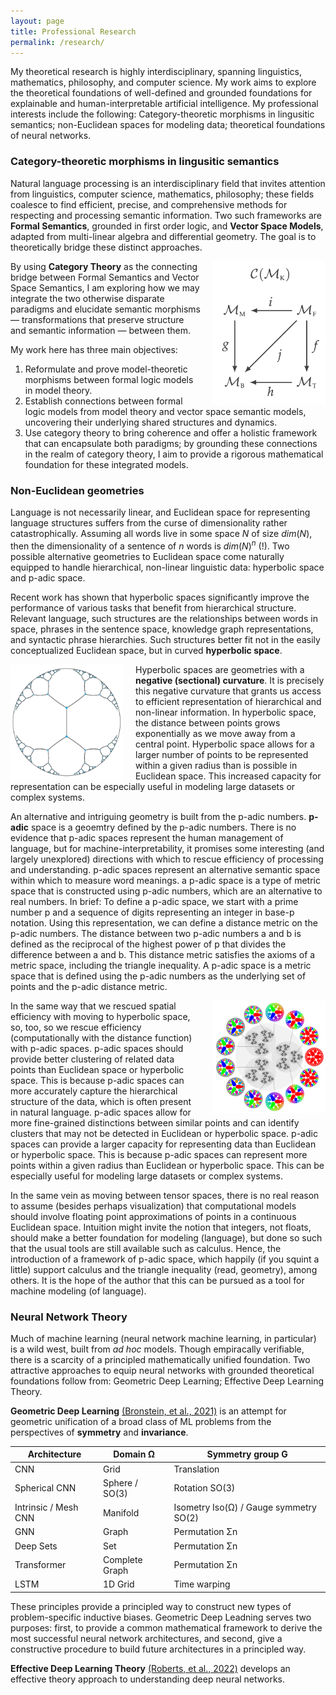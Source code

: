 ```yaml
---
layout: page
title: Professional Research
permalink: /research/
---
```


My theoretical research is highly interdisciplinary, spanning linguistics, mathematics, philosophy, and computer science. My work aims to explore the theoretical foundations of well-defined and grounded foundations for explainable and human-interpretable artificial intelligence. My professional interests include the following: Category-theoretic morphisms in lingusitic semantics; non-Euclidean spaces for modeling data; theoretical foundations of neural networks.

### Category-theoretic morphisms in lingusitic semantics

Natural language processing is an interdisciplinary field that invites attention from linguistics, computer science, mathematics, philosophy; these fields coalesce to find efficient, precise, and comprehensive methods for respecting and processing semantic information. Two such frameworks are **Formal Semantics**, grounded in first order logic, and **Vector Space Models**, adapted from multi-linear algebra and differential geometry. The goal is to theoretically bridge these distinct approaches.

<img src="/assets/catmod.png" alt="Category of formal models" style="float: right; margin-left: 20px; width: 180px;">

By using **Category Theory** as the connecting bridge between Formal Semantics and Vector Space Semantics, I am exploring how we may integrate the two otherwise disparate paradigms and elucidate semantic morphisms — transformations that preserve structure and semantic information — between them.

My work here has three main objectives:

1. Reformulate and prove model-theoretic morphisms between formal logic models in model theory.
2. Establish connections between formal logic models from model theory and vector space semantic models, uncovering their underlying shared structures and dynamics.
3. Use category theory to bring coherence and offer a holistic framework that can encapsulate both paradigms; by grounding these connections in the realm of category theory, I aim to provide a rigorous mathematical foundation for these integrated models.

### Non-Euclidean geometries

Language is not necessarily linear, and Euclidean space for representing language structures suffers from the curse of dimensionality rather catastrophically. Assuming all words live in some space $N$ of size $dim(N)$, then the dimensionality of a sentence of $n$ words is $dim(N)^n$ (!). Two possible alternative geometries to Euclidean space come naturally equipped to handle hierarchical, non-linear linguistic data: hyperbolic space and p-adic space.

Recent work has shown that hyperbolic spaces significantly improve the performance of various tasks that benefit from hierarchical structure. Relevant language, such structures are the relationships between words in space, phrases in the sentence space, knowledge graph representations, and syntactic phrase hierarchies. Such structures better fit not in the easily conceptualized Euclidean space, but in curved **hyperbolic space**.

<img src="/assets/hyperbolic.png" alt="Hyperbolic space" style="float: left; margin-right: 20px; width: 180px;">

Hyperbolic spaces are geometries with a **negative (sectional) curvature**. It is precisely this negative curvature that grants us access to efficient representation of hierarchical and non-linear information. In hyperbolic space, the distance between points grows exponentially as we move away from a central point. Hyperbolic space allows for a larger number of points to be represented within a given radius than is possible in Euclidean space. This increased capacity for representation can be especially useful in modeling large datasets or complex systems.

An alternative and intriguing geometry is built from the p-adic numbers. **p-adic** space is a geoemtry defined by the p-adic numbers. There is no evidence that p-adic spaces represent the human management of language, but for machine-interpretability, it promises some interesting (and largely unexplored) directions with which to rescue efficiency of processing and understanding. p-adic spaces represent an alternative semantic space within which to measure word meanings. a p-adic space is a type of metric space that is constructed using p-adic numbers, which are an alternative to real numbers. In brief: To define a p-adic space, we start with a prime number p and a sequence of digits representing an integer in base-p notation. Using this representation, we can define a distance metric on the p-adic numbers. The distance between two p-adic numbers a and b is defined as the reciprocal of the highest power of p that divides the difference between a and b. This distance metric satisfies the axioms of a metric space, including the triangle inequality. A p-adic space is a metric space that is defined using the p-adic numbers as the underlying set of points and the p-adic distance metric.

<img src="/assets/padic.png" alt="3-adic space" style="float: right; margin-left: 20px; width: 180px;">

In the same way that we rescued spatial efficiency with moving to hyperbolic space, so, too, so we rescue efficiency (computationally with the distance function) with p-adic spaces. p-adic spaces should provide better clustering of related data points than Euclidean space or hyperbolic space. This is because p-adic spaces can more accurately capture the hierarchical structure of the data, which is often present in natural language. p-adic spaces allow for more fine-grained distinctions between similar points and can identify clusters that may not be detected in Euclidean or hyperbolic space. p-adic spaces can provide a larger capacity for representing data than Euclidean or hyperbolic space. This is because p-adic spaces can represent more points within a given radius than Euclidean or hyperbolic space. This can be especially useful for modeling large datasets or complex systems.

In the same vein as moving between tensor spaces, there is no real reason to assume (besides perhaps visualization) that computational models should involve floating point approximations of points in a continuous Euclidean space. Intuition might invite the notion that integers, not floats, should make a better foundation for modeling (language), but done so such that the usual tools are still available such as calculus. Hence, the introduction of a framework of p-adic space, which happily (if you squint a little) support calculus and the triangle inequality (read, geometry), among others. It is the hope of the author that this can be pursued as a tool for machine modeling (of language).


### Neural Network Theory

Much of machine learning (neural network machine learning, in particular) is a wild west, built from _ad hoc_ models. Though empiracally verifiable, there is a scarcity of a principled mathematically unified foundation. Two attractive approaches to equip neural networks with grounded theoretical foundations follow from: Geometric Deep Learning; Effective Deep Learning Theory.

**Geometric Deep Learning** [(Bronstein, et al., 2021)](https://arxiv.org/abs/2104.13478) is an attempt for geometric unification of a broad class of ML problems from the perspectives of **symmetry** and **invariance**. 

| Architecture          | Domain Ω           | Symmetry group G                  |
|-----------------------|--------------------|----------------------------------|
| CNN                   | Grid               | Translation                       |
| Spherical CNN         | Sphere / SO(3)     | Rotation SO(3)                    |
| Intrinsic / Mesh CNN  | Manifold           | Isometry Iso(Ω) / Gauge symmetry SO(2) |
| GNN                   | Graph              | Permutation Σn                   |
| Deep Sets             | Set                | Permutation Σn                   |
| Transformer           | Complete Graph     | Permutation Σn                   |
| LSTM                  | 1D Grid            | Time warping                      |


These principles provide a principled way to construct new types of problem-specific inductive biases. Geometric Deep Leadning serves two purposes: first, to provide a common mathematical framework to derive the most successful neural network architectures, and second, give a constructive procedure to build future architectures in a principled way.

**Effective Deep Learning Theory** [(Roberts, et al., 2022)](https://arxiv.org/abs/2106.10165) develops an effective theory approach to understanding deep neural networks.
